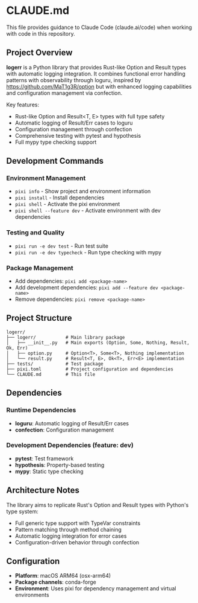# CLAUDE.md

This file provides guidance to Claude Code (claude.ai/code) when working with code in this repository.

## Project Overview

**logerr** is a Python library that provides Rust-like Option and Result types with automatic logging integration. It combines functional error handling patterns with observability through loguru, inspired by https://github.com/MaT1g3R/option but with enhanced logging capabilities and configuration management via confection.

Key features:
- Rust-like Option<T> and Result<T, E> types with full type safety
- Automatic logging of Result/Err cases to loguru  
- Configuration management through confection
- Comprehensive testing with pytest and hypothesis
- Full mypy type checking support

## Development Commands

### Environment Management
- `pixi info` - Show project and environment information
- `pixi install` - Install dependencies
- `pixi shell` - Activate the pixi environment
- `pixi shell --feature dev` - Activate environment with dev dependencies

### Testing and Quality
- `pixi run -e dev test` - Run test suite
- `pixi run -e dev typecheck` - Run type checking with mypy

### Package Management
- Add dependencies: `pixi add <package-name>`
- Add development dependencies: `pixi add --feature dev <package-name>`
- Remove dependencies: `pixi remove <package-name>`

## Project Structure

```
logerr/
├── logerr/           # Main library package
│   ├── __init__.py   # Main exports (Option, Some, Nothing, Result, Ok, Err)
│   ├── option.py     # Option<T>, Some<T>, Nothing implementation
│   └── result.py     # Result<T, E>, Ok<T>, Err<E> implementation
├── tests/            # Test package
├── pixi.toml         # Project configuration and dependencies
└── CLAUDE.md         # This file
```

## Dependencies

### Runtime Dependencies
- **loguru**: Automatic logging of Result/Err cases
- **confection**: Configuration management

### Development Dependencies (feature: dev)
- **pytest**: Test framework
- **hypothesis**: Property-based testing
- **mypy**: Static type checking

## Architecture Notes

The library aims to replicate Rust's Option and Result types with Python's type system:
- Full generic type support with TypeVar constraints
- Pattern matching through method chaining
- Automatic logging integration for error cases
- Configuration-driven behavior through confection

## Configuration

- **Platform**: macOS ARM64 (osx-arm64)
- **Package channels**: conda-forge
- **Environment**: Uses pixi for dependency management and virtual environments